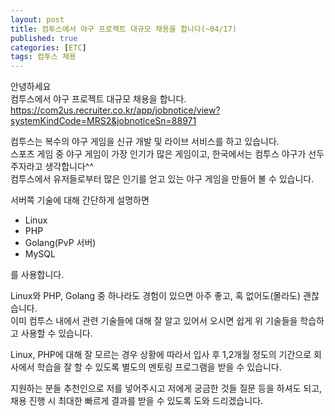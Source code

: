 ```yaml
---
layout: post
title: 컴투스에서 야구 프로젝트 대규모 채용을 합니다(~04/17)
published: true
categories: [ETC]
tags: 컴투스 채용
---
```

안녕하세요   
컴투스에서 야구 프로젝트 대규모 채용을 합니다.  
https://com2us.recruiter.co.kr/app/jobnotice/view?systemKindCode=MRS2&jobnoticeSn=88971  
  
컴투스는 복수의 야구 게임을 신규 개발 및 라이브 서비스를 하고 있습니다.  
스포츠 게임 중 야구 게임이 가장 인기가 많은 게임이고, 한국에서는 컴투스 야구가 선두 주자라고 생각합니다^^  
컴투스에서 유저들로부터 많은 인기를 얻고 있는 야구 게임을 만들어 볼 수 있습니다.  
  
서버쪽 기술에 대해 간단하게 설명하면   
- Linux
- PHP 
- Golang(PvP 서버)
- MySQL  
  
를 사용합니다.   
  
    
Linux와 PHP, Golang 중 하나라도 경험이 있으면 아주 좋고, 혹 없어도(몰라도) 괜찮습니다.   
이미 컴투스 내에서 관련 기술들에 대해 잘 알고 있어서 오시면 쉽게 위 기술들을 학습하고 사용할 수 있습니다.  
  
Linux, PHP에 대해 잘 모르는 경우 상황에 따라서 입사 후 1,2개월 정도의 기간으로 회사에서 학습을 잘 할 수 있도록 별도의 멘토링 프로그램을 받을 수 있습니다.  
    
지원하는 분들 추천인으로 저를 넣어주시고 저에게 궁금한 것들 질문 등을 하셔도 되고, 채용 진행 시 최대한 빠르게 결과를 받을 수 있도록 도와 드리겠습니다.     
     
	 